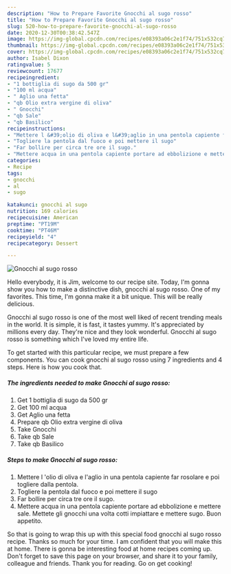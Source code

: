 ```yaml
---
description: "How to Prepare Favorite Gnocchi al sugo rosso"
title: "How to Prepare Favorite Gnocchi al sugo rosso"
slug: 520-how-to-prepare-favorite-gnocchi-al-sugo-rosso
date: 2020-12-30T00:38:42.547Z
image: https://img-global.cpcdn.com/recipes/e08393a06c2e1f74/751x532cq70/gnocchi-al-sugo-rosso-recipe-main-photo.jpg
thumbnail: https://img-global.cpcdn.com/recipes/e08393a06c2e1f74/751x532cq70/gnocchi-al-sugo-rosso-recipe-main-photo.jpg
cover: https://img-global.cpcdn.com/recipes/e08393a06c2e1f74/751x532cq70/gnocchi-al-sugo-rosso-recipe-main-photo.jpg
author: Isabel Dixon
ratingvalue: 5
reviewcount: 17677
recipeingredient:
- "1 bottiglia di sugo da 500 gr"
- "100 ml acqua"
- " Aglio una fetta"
- "qb Olio extra vergine di oliva"
- " Gnocchi"
- "qb Sale"
- "qb Basilico"
recipeinstructions:
- "Mettere l &#39;olio di oliva e l&#39;aglio in una pentola capiente far rosolare e poi togliere dalla pentola."
- "Togliere la pentola dal fuoco e poi mettere il sugo"
- "Far bollire per circa tre ore il sugo."
- "Mettere acqua in una pentola capiente portare ad ebbolizione e mettere sale. Mettete gli gnocchi una volta cotti impiattare e mettere sugo. Buon appetito."
categories:
- Recipe
tags:
- gnocchi
- al
- sugo

katakunci: gnocchi al sugo 
nutrition: 169 calories
recipecuisine: American
preptime: "PT19M"
cooktime: "PT46M"
recipeyield: "4"
recipecategory: Dessert

---
```



![Gnocchi al sugo rosso](https://img-global.cpcdn.com/recipes/e08393a06c2e1f74/751x532cq70/gnocchi-al-sugo-rosso-recipe-main-photo.jpg)

Hello everybody, it is Jim, welcome to our recipe site. Today, I'm gonna show you how to make a distinctive dish, gnocchi al sugo rosso. One of my favorites. This time, I'm gonna make it a bit unique. This will be really delicious.

Gnocchi al sugo rosso is one of the most well liked of recent trending meals in the world. It is simple, it is fast, it tastes yummy. It's appreciated by millions every day. They're nice and they look wonderful. Gnocchi al sugo rosso is something which I've loved my entire life.




To get started with this particular recipe, we must prepare a few components. You can cook gnocchi al sugo rosso using 7 ingredients and 4 steps. Here is how you cook that.

<!--inarticleads1-->

##### The ingredients needed to make Gnocchi al sugo rosso:

1. Get 1 bottiglia di sugo da 500 gr
1. Get 100 ml acqua
1. Get  Aglio una fetta
1. Prepare qb Olio extra vergine di oliva
1. Take  Gnocchi
1. Take qb Sale
1. Take qb Basilico




<!--inarticleads2-->

##### Steps to make Gnocchi al sugo rosso:

1. Mettere l &#39;olio di oliva e l&#39;aglio in una pentola capiente far rosolare e poi togliere dalla pentola.
1. Togliere la pentola dal fuoco e poi mettere il sugo
1. Far bollire per circa tre ore il sugo.
1. Mettere acqua in una pentola capiente portare ad ebbolizione e mettere sale. Mettete gli gnocchi una volta cotti impiattare e mettere sugo. Buon appetito.




So that is going to wrap this up with this special food gnocchi al sugo rosso recipe. Thanks so much for your time. I am confident that you will make this at home. There is gonna be interesting food at home recipes coming up. Don't forget to save this page on your browser, and share it to your family, colleague and friends. Thank you for reading. Go on get cooking!
